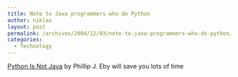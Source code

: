```yaml
---
title: Note to Java programmers who do Python
author: niklas
layout: post
permalink: /archives/2004/12/03/note-to-java-programmers-who-do-python/
categories:
  - Technology
---
```

[Python Is Not Java][1] by Phillip J. Eby will save you lots of time

 [1]: http://dirtsimple.org/2004/12/python-is-not-java.html
